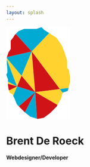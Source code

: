 ```yaml
---
layout: splash
---
```

<img src="images/brent.svg" alt="brent logo" class="splashscreen-img">
<div class="splashscreen-wrapper">
<h1>Brent De Roeck</h1>
<h4>Webdesigner/Developer</h4>
<i class="fa fa-code"></i>
</div>